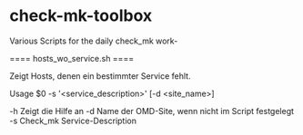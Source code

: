 # check-mk-toolbox
Various Scripts for the daily check_mk work-

==== hosts_wo_service.sh ====

Zeigt Hosts, denen ein bestimmter Service fehlt.

Usage $0 -s '<service_description>' [-d <site_name>]

  -h                  Zeigt die Hilfe an
  -d                  Name der OMD-Site, wenn nicht im Script festgelegt
  -s                  Check_mk Service-Description


